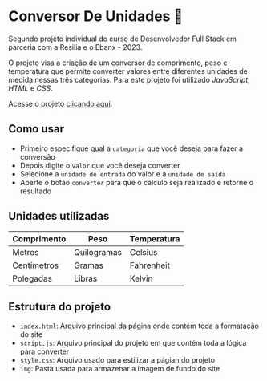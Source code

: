 # Conversor De Unidades 📏

Segundo projeto individual do curso de Desenvolvedor Full Stack em parceria com a Resilia e o Ebanx - 2023.

O projeto visa a criação de um conversor de comprimento, peso e temperatura que permite converter valores entre diferentes unidades de medida nessas três categorias. 
Para este projeto foi utilizado *JavaScript*, *HTML* e *CSS*.

Acesse o projeto [clicando aqui](https://thzzao.github.io/ConversorDeMedidasResilia/).

## Como usar
- Primeiro especifique qual a `categoria` que você deseja para fazer a conversão
- Depois digite o `valor` que você deseja converter
- Selecione a `unidade de entrada` do valor e a `unidade de saída`
- Aperte o botão `converter` para que o cálculo seja realizado e retorne o resultado

## Unidades utilizadas 
| Comprimento | Peso | Temperatura |
|-|-|-|
|Metros|Quilogramas|Celsius|
|Centímetros|Gramas|Fahrenheit|
|Polegadas|Libras|Kelvin|

## Estrutura do projeto
- `index.html`: Arquivo principal da página onde contém toda a formatação do site
- `script.js`: Arquivo principal do projeto em que contém toda a lógica para converter
- `style.css`: Arquivo usado para estilizar a págian do projeto
- `img`: Pasta usada para armazenar a imagem de fundo do site






